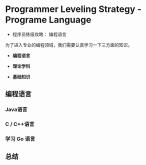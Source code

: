 #  Programmer Leveling Strategy  - Programe Language

+  程序员练级攻略： 编程语言

为了进入专业的编程领域，我们需要认真学习一下三方面的知识。

+ **编程语言**

+ **理论学科**

+ **基础知识**

##  编程语言

###  Java语言


###  C /  C++语言


###  学习 Go 语言

##  总结

